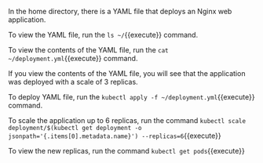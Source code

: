 In the home directory, there is a YAML file that deploys an Nginx web application.

To view the YAML file, run the `ls ~/`{{execute}} command.

To view the contents of the YAML file, run the `cat ~/deployment.yml`{{execute}} command.

If you view the contents of the YAML file, you will see that the application was deployed with a scale of 3 replicas.

To deploy YAML file, run the `kubectl apply -f ~/deployment.yml`{{execute}} command.

To scale the application up to 6 replicas, run the command `kubectl scale deployment/$(kubectl get deployment -o jsonpath='{.items[0].metadata.name}') --replicas=6`{{execute}}

To view the new replicas, run the command `kubectl get pods`{{execute}}
